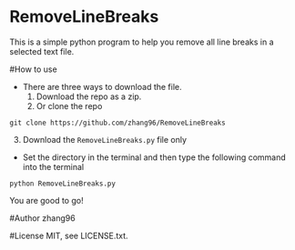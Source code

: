 # RemoveLineBreaks
This is a simple python program to help you remove all line breaks in a selected text file.

#How to use
- There are three ways to download the file.
  1. Download the repo as a zip.
  2. Or clone the repo
```  
git clone https://github.com/zhang96/RemoveLineBreaks
```
  3. Download the <code>RemoveLineBreaks.py</code> file only


- Set the directory in the terminal and then type the following command into the terminal
```
python RemoveLineBreaks.py
```
You are good to go!

#Author
zhang96

#License
MIT, see LICENSE.txt.
